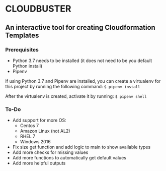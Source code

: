 # CLOUDBUSTER
## An interactive tool for creating Cloudformation Templates

### Prerequisites
- Python 3.7 needs to be installed (it does not need to be you default Python install)
- Pipenv

If using Python 3.7 and Pipenv are installed, you can create a virtualenv for this project
by running the following command:
```$ pipenv install```

After the virtualenv is created, activate it by running:
```$ pipenv shell```

### To-Do
- Add support for more OS:
    - Centos 7
    - Amazon Linux (not AL2)
    - RHEL 7
    - Windows 2016
- Fix size get function and add logic to main to show available types
- Add more checks for missing values
- Add more functions to automatically get default values
- Add more helpful outputs


